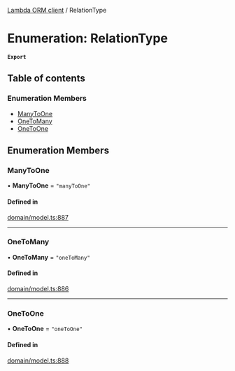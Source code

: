 [Lambda ORM client](../README.md) / RelationType

# Enumeration: RelationType

**`Export`**

## Table of contents

### Enumeration Members

- [ManyToOne](RelationType.md#manytoone)
- [OneToMany](RelationType.md#onetomany)
- [OneToOne](RelationType.md#onetoone)

## Enumeration Members

### ManyToOne

• **ManyToOne** = ``"manyToOne"``

#### Defined in

[domain/model.ts:887](https://github.com/FlavioLionelRita/lambdaorm-client-node/blob/216c8a0/src/lib/domain/model.ts#L887)

___

### OneToMany

• **OneToMany** = ``"oneToMany"``

#### Defined in

[domain/model.ts:886](https://github.com/FlavioLionelRita/lambdaorm-client-node/blob/216c8a0/src/lib/domain/model.ts#L886)

___

### OneToOne

• **OneToOne** = ``"oneToOne"``

#### Defined in

[domain/model.ts:888](https://github.com/FlavioLionelRita/lambdaorm-client-node/blob/216c8a0/src/lib/domain/model.ts#L888)
